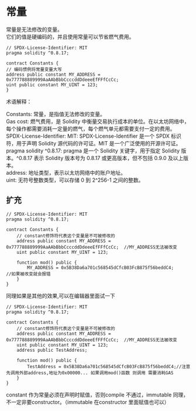 # 常量

常量是无法修改的变量。\
它们的值是硬编码的，并且使用常量可以节省燃气费用。
```
// SPDX-License-Identifier: MIT
pragma solidity ^0.8.17;

contract Constants {
// 编码惯例将常量变量大写
address public constant MY_ADDRESS = 0x777788889999AaAAbBbbCcccddDdeeeEfFFfCcCc;
uint public constant MY_UINT = 123;
}
```
术语解释：

Constants: 常量，是指值无法修改的变量。\
Gas cost: 燃气费用，是 Solidity 中衡量交易执行成本的单位。在以太坊网络中，每个操作都需要消耗一定量的燃气，每个燃气单元都需要支付一定的费用。\
SPDX-License-Identifier: MIT: SPDX-License-Identifier 是一个 SPDX 标识符，用于声明 Solidity 源代码的许可证。MIT 是一个广泛使用的开源许可证。\
pragma solidity ^0.8.17: pragma 是一个 Solidity 关键字，用于指定 Solidity 版本。^0.8.17 表示 Solidity 版本号为 0.8.17 或更高版本，但不包括 0.9.0 及以上版本。\
address: 地址类型，表示以太坊网络中的账户地址。\
uint: 无符号整数类型，可以存储 0 到 2^256-1 之间的整数。

## 扩充

```solidity
// SPDX-License-Identifier: MIT
pragma solidity ^0.8.17;

contract Constants {
    // constant修饰符代表这个变量是不可被修改的
    address public constant MY_ADDRESS = 0x777788889999AaAAbBbbCcccddDdeeeEfFFfCcCc;  //MY_ADDRESS无法被改变
    uint public constant MY_UINT = 123;

    function mod() public {
        MY_ADDRESS = 0x5B38Da6a701c568545dCfcB03FcB875f56beddC4;            //如果被改变就会报错
    }
}
```

同理如果是其他的效果,可以在编辑器里面试一下

```solidity
// SPDX-License-Identifier: MIT
pragma solidity ^0.8.17;

contract Constants {
    // constant修饰符代表这个变量是不可被修改的
    address public constant MY_ADDRESS = 0x777788889999AaAAbBbbCcccddDdeeeEfFFfCcCc;  //MY_ADDRESS无法被改变
    uint public constant MY_UINT = 123;
    address public TestAddress;

    function mod() public {
        TestAddress = 0x5B38Da6a701c568545dCfcB03FcB875f56beddC4;//注意先调用外部address,地址为0x00000... 如果调用mod()函数 则调用 需要消耗GAS            
    }
}
```

constant 作为常量必须在声明时赋值，否则compile 不通过，immutable 同理，不一定非要constructor。（immutable 在constructor 里面赋值也可以）
